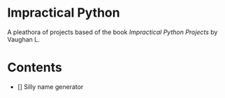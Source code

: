 # Impractical Python
A pleathora of projects based of the book *Impractical Python Projects* by Vaughan L.

# Contents
* [] Silly name generator
